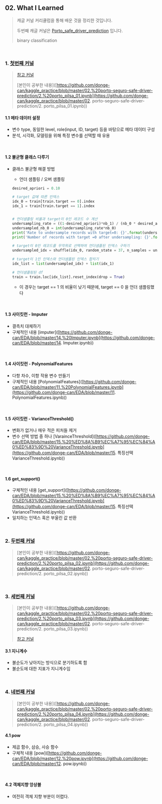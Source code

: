 ## 02. What I Learned

> 캐글 커널 커리큘럼을 통해 배운 것을 정리한 것입니다.
>
> 두번째 캐글 커널은 [Porto_safe_driver_prediction](https://www.kaggle.com/c/porto-seguro-safe-driver-prediction) 입니다.
>
> binary classification

<br>

### 1. [첫번째 커널](https://www.kaggle.com/bertcarremans/data-preparation-exploration)

> [참고 커널](https://colab.research.google.com/drive/1b-L1YNurN884mrbzZLDkE3JP-pwbt_5J#scrollTo=FshKTSIXRV89)
>
> [본인이 공부한 내용]([https://github.com/donge-can/kaggle_practice/blob/master/02.%20porto-seguro-safe-driver-prediction/2.%20porto_pilsa_01.ipynb](https://github.com/donge-can/kaggle_practice/blob/master/02. porto-seguro-safe-driver-prediction/2. porto_pilsa_01.ipynb))

#### 1.1 메타 데이터 설정

- 변수 type, 동일한 level, role(input, ID, target) 등을 바탕으로 메타 데이터 구성
- 분석, 시각화, 모델링을 위해 특정 변수를 선택할 때 유용

<br>

#### 1.2 불균형 클래스 다루기

- 클래스 불균형 해결 방법

  - 언더 샘플링 / 오버 샘플링

  ```python
  desired_apriori = 0.10
  
  # target 값에 따른 인덱스
  idx_0 = train[train.target == 0].index
  idx_1 = train[train.target == 1].index
  
  
  # 언더샘플링 비율과 target이 0인 레코드 수 계산
  undersampling_rate = ((1-desired_apriori)*nb_1) / (nb_0 * desired_apriori)
  undersampled_nb_0 = int(undersampling_rate*nb_0)
  print('Rate to undersample records with target=0: {}'.format(undersampling_rate))
  print('Number of records with target =0 after undersampling: {}'.format(undersampled_nb_0))
  
  # target이 0인 레코드를 무작위로 선택하여 언더샘플된 인덱스 구하기
  undersampled_idx = shuffle(idx_0, random_state = 37, n_samples = undersampled_nb_0)
  
  # target이 1인 인덱스와 언더샘플된 인덱스 합치기
  idx_list = list(undersampled_idx) + list(idx_1)
  
  # 언더샘플링된 df
  train = train.loc[idx_list].reset_index(drop = True)
  ```

  - 이 경우는 target == 1 의 비율이 낮기 때문에, target == 0 을 언더 샘플링했다

<br>

#### 1.3 사이킷런 - Imputer

- 결측치 대체하기
- 구체적인 내용 [imputer]([https://github.com/donge-can/EDA/blob/master/14.%20Imputer.ipynb](https://github.com/donge-can/EDA/blob/master/14. Imputer.ipynb))

<br>

#### 1.4 사이킷런 - PolynomialFeatures

- 다항 차수, 이항 작용 변수 만들기
- 구체적인 내용 [PolynomialFeatures]([https://github.com/donge-can/EDA/blob/master/11.%20PolynomialFeatures.ipynb](https://github.com/donge-can/EDA/blob/master/11. PolynomialFeatures.ipynb))

<br>

#### 1.5 사이킷런 - VarianceThreshold()

- 변화가 없거나 매우 적은 피처들 제거
-  변수 선택 방법 중 하나 [VarainceThreshold]([https://github.com/donge-can/EDA/blob/master/15.%20%ED%8A%B9%EC%A7%95%EC%84%A0%ED%83%9D%20VarianceThreshold.ipynb](https://github.com/donge-can/EDA/blob/master/15. 특징선택 VarianceThreshold.ipynb))

<br>

#### 1.6 get_support()

- 구체적인 내용 [get_support]([https://github.com/donge-can/EDA/blob/master/15.%20%ED%8A%B9%EC%A7%95%EC%84%A0%ED%83%9D%20VarianceThreshold.ipynb](https://github.com/donge-can/EDA/blob/master/15. 특징선택 VarianceThreshold.ipynb))
- 일치하는 인덱스 혹은 부울린 값 반환

<br>

### 2. [두번째 커널]( https://www.kaggle.com/arthurtok/interactive-porto-insights-a-plot-ly-tutorial)

> [본인이 공부한 내용]([https://github.com/donge-can/kaggle_practice/blob/master/02.%20porto-seguro-safe-driver-prediction/2.%20porto_pilsa_02.ipynb](https://github.com/donge-can/kaggle_practice/blob/master/02. porto-seguro-safe-driver-prediction/2. porto_pilsa_02.ipynb))

<br>

### 3. [세번째 커널](https://www.kaggle.com/ogrellier/xgb-classifier-upsampling-lb-0-283)

> [본인이 공부한 내용]([https://github.com/donge-can/kaggle_practice/blob/master/02.%20porto-seguro-safe-driver-prediction/2.%20porto_pilsa_03.ipynb](https://github.com/donge-can/kaggle_practice/blob/master/02. porto-seguro-safe-driver-prediction/2. porto_pilsa_03.ipynb))
>
> [참고 커널](https://colab.research.google.com/drive/1TbMWFhUJ7Kxc6ZluXDvF4C0md8wkDm4U#scrollTo=AZVzrBgO2qIt)

#### 3.1 지니계수 

- 불순도가 낮아지는 방식으로 분기하도록 함
- 불순도에 대한 지표가 지니계수임

<br>

### 4. [네번째 커널](https://www.kaggle.com/gpreda/porto-seguro-exploratory-analysis-and-prediction)

> [본인이 공부한 내용]([https://github.com/donge-can/kaggle_practice/blob/master/02.%20porto-seguro-safe-driver-prediction/2.%20porto_pilsa_04.ipynb](https://github.com/donge-can/kaggle_practice/blob/master/02. porto-seguro-safe-driver-prediction/2. porto_pilsa_04.ipynb))

#### 4.1 pow

- 제곱 함수, 삼승, 사승 함수
- 구체적 내용 [pow]([https://github.com/donge-can/EDA/blob/master/12.%20pow.ipynb](https://github.com/donge-can/EDA/blob/master/12. pow.ipynb))

<br>

#### 4.2 객체지향 앙상블

- 여전히 객체 지향 부분이 어렵다.

